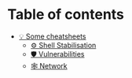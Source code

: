 # Table of contents

* [💡 Some cheatsheets](README.md)
  * [⚙ Shell Stabilisation](some-cheatsheets/shell-stabilisation.md)
  * [🛡 Vulnerabilities](readme/vulnerabilities.md)
  * [🕸 Network](readme/network.md)
